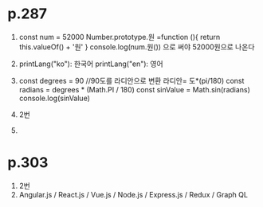 # p.287

1.  const num = 52000
    Number.prototype.원 =function (){
    return this.valueOf() + '원' }
    console.log(num.원())
    으로 써야 52000원으로 나온다
2.  printLang("ko"): 한국어
    printLang("en"): 영어
3.  <srcipt>
    const degrees = 90
    //90도를 라디안으로 변환 라디안= 도*(pi/180)
    const radians = degrees * (Math.PI / 180)
    const sinValue = Math.sin(radians)
    console.log(sinValue)
    </srcipt>
4.  2번

5.  <script src="https://cdn.jsdelivr.net/npm/lodash@4.17.15/lodash.min.js">
        </script>
    <script>  
    const books = [{
        name: '혼자 공부하는 파이썬',
        price: 18000,
        publisher: '한빛미디어'
        }, {
        name: 'HTML5 웹 프로그래밍 입문',
        price: 26000,
        publisher: '한밫아카데미'},
        {
        name: '머신러닝 딥러닝 실전 개발 입문',
        price: 30000,
        publisher: '위키북스'},{
        name: '딥러닝을 위한 수학',
        price: 250000,
        publisher: '위키북스' }]
        const output1 = _.sortBy(books,'name')
        console.log(output1)
        const output2 = _.orderBy(books,['name'],['asc'])
        console.log(output2)
        </script>

# p.303

1. 2번
2. Angular.js / React.js / Vue.js / Node.js / Express.js / Redux / Graph QL
